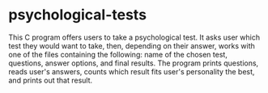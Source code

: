 # psychological-tests

This C program offers users to take a psychological test. It asks user which test they would want to take, then, depending on their answer, works with one of the files containing the following: name of the chosen test, questions, answer options, and final results. The program prints questions, reads user's answers, counts which result fits user's personality the best, and prints out that result.

